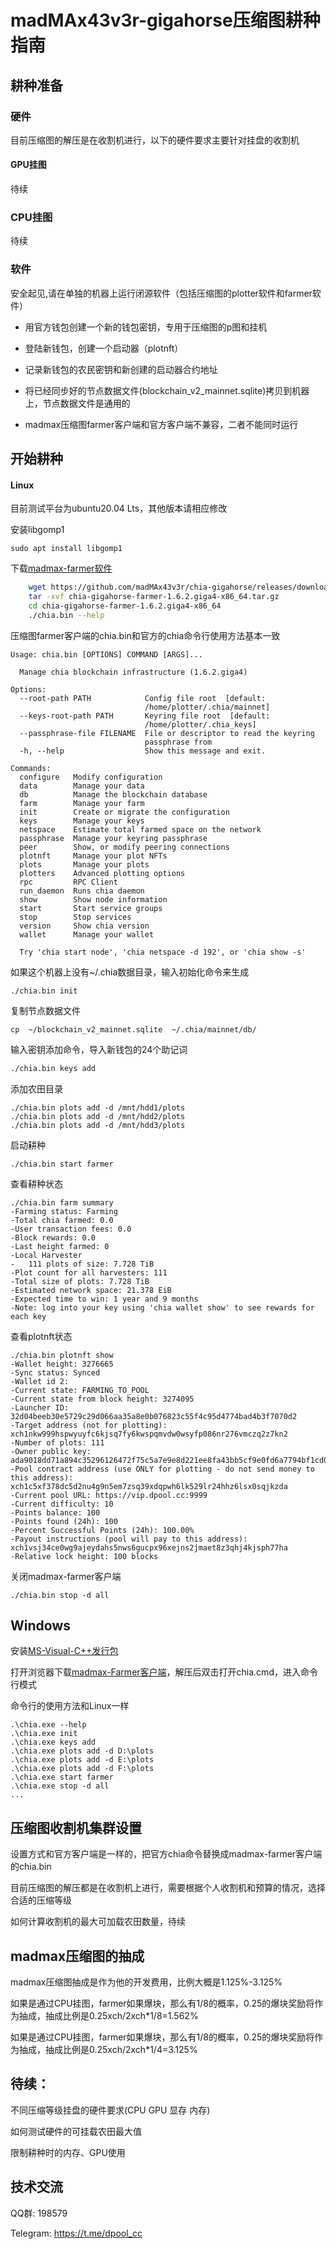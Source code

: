 # madMAx43v3r-gigahorse压缩图耕种指南


## 耕种准备

### 硬件

目前压缩图的解压是在收割机进行，以下的硬件要求主要针对挂盘的收割机

#### GPU挂图

待续

### CPU挂图

待续

###	软件

  安全起见,请在单独的机器上运行闭源软件（包括压缩图的plotter软件和farmer软件）

- 用官方钱包创建一个新的钱包密钥，专用于压缩图的p图和挂机

- 登陆新钱包，创建一个启动器（plotnft）

- 记录新钱包的农民密钥和新创建的启动器合约地址

- 将已经同步好的节点数据文件(blockchain_v2_mainnet.sqlite)拷贝到机器上，节点数据文件是通用的

- madmax压缩图farmer客户端和官方客户端不兼容，二者不能同时运行

## 开始耕种

#### Linux

目前测试平台为ubuntu20.04 Lts，其他版本请相应修改

安装libgomp1

```
sudo apt install libgomp1
```

下载[madmax-farmer软件](https://github.com/madMAx43v3r/chia-gigahorse/releases/download/v1.6.2.giga4/chia-gigahorse-farmer-1.6.2.giga4-x86_64.tar.gz)

```bash
    wget https://github.com/madMAx43v3r/chia-gigahorse/releases/download/v1.6.2.giga4/chia-gigahorse-farmer-1.6.2.giga4-x86_64.tar.gz
    tar -xvf chia-gigahorse-farmer-1.6.2.giga4-x86_64.tar.gz
    cd chia-gigahorse-farmer-1.6.2.giga4-x86_64
    ./chia.bin --help
```

压缩图farmer客户端的chia.bin和官方的chia命令行使用方法基本一致

```
Usage: chia.bin [OPTIONS] COMMAND [ARGS]...

  Manage chia blockchain infrastructure (1.6.2.giga4)

Options:
  --root-path PATH            Config file root  [default:
                              /home/plotter/.chia/mainnet]
  --keys-root-path PATH       Keyring file root  [default:
                              /home/plotter/.chia_keys]
  --passphrase-file FILENAME  File or descriptor to read the keyring
                              passphrase from
  -h, --help                  Show this message and exit.

Commands:
  configure   Modify configuration
  data        Manage your data
  db          Manage the blockchain database
  farm        Manage your farm
  init        Create or migrate the configuration
  keys        Manage your keys
  netspace    Estimate total farmed space on the network
  passphrase  Manage your keyring passphrase
  peer        Show, or modify peering connections
  plotnft     Manage your plot NFTs
  plots       Manage your plots
  plotters    Advanced plotting options
  rpc         RPC Client
  run_daemon  Runs chia daemon
  show        Show node information
  start       Start service groups
  stop        Stop services
  version     Show chia version
  wallet      Manage your wallet

  Try 'chia start node', 'chia netspace -d 192', or 'chia show -s'

```
如果这个机器上没有~/.chia数据目录，输入初始化命令来生成

```
./chia.bin init
```

复制节点数据文件

```
cp  ~/blockchain_v2_mainnet.sqlite  ~/.chia/mainnet/db/
```

输入密钥添加命令，导入新钱包的24个助记词

```bash
./chia.bin keys add
```

添加农田目录

```
./chia.bin plots add -d /mnt/hdd1/plots
./chia.bin plots add -d /mnt/hdd2/plots
./chia.bin plots add -d /mnt/hdd3/plots

```

启动耕种

```
./chia.bin start farmer
```

查看耕种状态

```
./chia.bin farm summary
-Farming status: Farming
-Total chia farmed: 0.0
-User transaction fees: 0.0
-Block rewards: 0.0
-Last height farmed: 0
-Local Harvester
-   111 plots of size: 7.728 TiB
-Plot count for all harvesters: 111
-Total size of plots: 7.728 TiB
-Estimated network space: 21.378 EiB
-Expected time to win: 1 year and 9 months
-Note: log into your key using 'chia wallet show' to see rewards for each key

```

查看plotnft状态
```
./chia.bin plotnft show
-Wallet height: 3276665
-Sync status: Synced
-Wallet id 2:
-Current state: FARMING_TO_POOL
-Current state from block height: 3274095
-Launcher ID: 32d04beeb30e5729c29d066aa35a8e0b076823c55f4c95d4774bad4b3f7070d2
-Target address (not for plotting): xch1nkw999hspwyuyfc6kjsq7fy6kwspqmvdw0wsyfp086nr276vmczq2z7kn2
-Number of plots: 111
-Owner public key: ada9018dd71a894c35296126472f75c5a7e9e8d221ee8fa43bb5cf9e0fd6a7794bf1cd03aed0e0ff16a3c9e07244ca0e
-Pool contract address (use ONLY for plotting - do not send money to this address): xch1c5xf378dc5d2nu4g9n5em7zsq39xdqpwh6lk529lr24hhz6lsx0sqjkzda
-Current pool URL: https://vip.dpool.cc:9999
-Current difficulty: 10
-Points balance: 100
-Points found (24h): 100
-Percent Successful Points (24h): 100.00%
-Payout instructions (pool will pay to this address): xch1vsj34ce0wg9ajeydahs5nws6gucpx96xejns2jmaet8z3qhj4kjsph77ha
-Relative lock height: 100 blocks

```

关闭madmax-farmer客户端

```
./chia.bin stop -d all
```



## Windows

安装[MS-Visual-C++发行包](https://aka.ms/vs/17/release/vc_redist.x86.exe)

打开浏览器下载[madmax-Farmer客户端](https://github.com/madMAx43v3r/chia-gigahorse/releases/download/v1.6.2.giga4/chia-gigahorse-farmer-1.6.2.giga4-x86_64.tar.gz)，解压后双击打开chia.cmd，进入命令行模式

命令行的使用方法和Linux一样

```
.\chia.exe --help
.\chia.exe init
.\chia.exe keys add
.\chia.exe plots add -d D:\plots
.\chia.exe plots add -d E:\plots
.\chia.exe plots add -d F:\plots
.\chia.exe start farmer
.\chia.exe stop -d all
...
```

## 压缩图收割机集群设置

设置方式和官方客户端是一样的，把官方chia命令替换成madmax-farmer客户端的chia.bin

目前压缩图的解压都是在收割机上进行，需要根据个人收割机和预算的情况，选择合适的压缩等级

如何计算收割机的最大可加载农田数量，待续


## madmax压缩图的抽成

madmax压缩图抽成是作为他的开发费用，比例大概是1.125%-3.125%

如果是通过CPU挂图，farmer如果爆块，那么有1/8的概率，0.25的爆块奖励将作为抽成，抽成比例是0.25xch/2xch*1/8=1.562%

如果是通过CPU挂图，farmer如果爆块，那么有1/8的概率，0.25的爆块奖励将作为抽成，抽成比例是0.25xch/2xch*1/4=3.125%

## 待续：

不同压缩等级挂盘的硬件要求(CPU GPU 显存 内存)

如何测试硬件的可挂载农田最大值

限制耕种时的内存、GPU使用



## 技术交流

QQ群: 198579

Telegram:  https://t.me/dpool_cc
